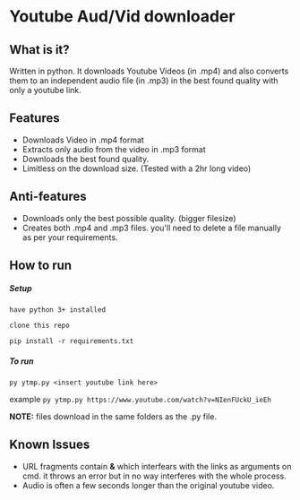 # Youtube Aud/Vid downloader

## What is it?
Written in python. It downloads Youtube Videos (in .mp4) and also converts them to an independent audio file (in .mp3) in the best found quality with only a youtube link.

## Features
* Downloads Video in .mp4 format
* Extracts only audio from the video in .mp3 format
* Downloads the best found quality.
* Limitless on the download size. (Tested with a 2hr long video)

## Anti-features
* Downloads only the best possible quality. (bigger filesize)
* Creates both .mp4 and .mp3 files. you'll need to delete a file manually as per your requirements.

## How to run
##### Setup 
    have python 3+ installed 

    clone this repo

    pip install -r requirements.txt

##### To run
    py ytmp.py <insert youtube link here>

example ```py ytmp.py https://www.youtube.com/watch?v=NIenFUckU_ieEh```

__NOTE:__ files download in the same folders as the .py file.



## Known Issues
* URL fragments contain __&__ which interfears with the links as arguments on cmd. it throws an error but in no way interferes with the whole process.
* Audio is often a few seconds longer than the original youtube video.
